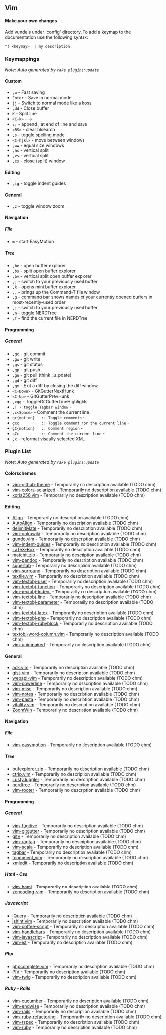 
## Vim


#### Make your own changes

Add vundels under 'config' directory. To add a keymap to the documentation use the following syntax:

    "! <keymay> || my description


### Keymappings

_Note: Auto generated by `rake plugins:update`_



#### Custom

 * `,w` - Fast saving
 * `Enter` - Save in normal mode
 * `jj` - Switch to normal mode like a boss
 * `,dd` - Close buffer
 * `K` - Split line
 * `<C-k>` - ->
 * `;;` - append ; at end of line and save
 * `<BS>` - clear hlsearch
 * `,s` - toggle spelling mode
 * `<C-hjkl>` - move between windows
 * `,ww` - equal size windows
 * `,hs` - vertical split
 * `,vs` - vertical split
 * `,cs` - close (split) window

#### Editing

 * `,ig` - toggle indent guides

#### General

 * `,z` - toggle window zoom

#### Navigation


##### File

 * `m` - start EasyMotion

##### Tree

 * `,be` - open buffer explorer
 * `,bs` - split open buffer explorer
 * `,bv` - vertical split open buffer explorer
 * `,j` - switch to your previously used buffer
 * `,k` - opens mini buffer explorer
 * `,,` - brings up the Command-T file window
 * `,g` - command bar shows names of your currently opened buffers in most-recently-used order
 * `,j` - switch to your previously used buffer
 * `,n` - toggle NERDTree
 * `,f` - find the current file in NERDTree

#### Programming


##### General

 * `,gc` - git commit
 * `,gw` - git write
 * `,gs` - git status
 * `,gp` - git push
 * `,gu` - git pull (think _u_pdate)
 * `,gd` - git diff
 * `,gx` - Exit a diff by closing the diff window
 * `<C-Down>` - GitGutterNextHunk
 * `<C-Up>` - GitGutterPrevHunk
 * `,xgg` - ToggleGitGutterLineHighlights
 * `,T - toggle Tagbar window` - 
 * `,c<Space>` - Comment the current line
 * `gc{motion}   :: Toggle comments` - 
 * `gcc          :: Toggle comment for the current line` - 
 * `gC{motion}   :: Comment region` - 
 * `gCc          :: Comment the current line` - 
 * `,x` - reformat visaully selected XML

### Plugin List

_Note: Auto generated by `rake plugins:update`_



#### Colorschemes

 * [vim-github-theme](https://github.com/acarapetis/vim-github-theme) - Temporarily no description available (TODO chm)
 * [vim-colors-solarized](https://github.com/altercation/vim-colors-solarized) - Temporarily no description available (TODO chm)
 * [xoria256.vim](https://github.com/vim-scripts/xoria256.vim) - Temporarily no description available (TODO chm)

#### Editing

 * [Align](https://github.com/vim-scripts/Align) - Temporarily no description available (TODO chm)
 * [AutoAlign](https://github.com/vim-scripts/AutoAlign) - Temporarily no description available (TODO chm)
 * [delimitMate](https://github.com/Raimondi/delimitMate) - Temporarily no description available (TODO chm)
 * [vim-dokuwiki](https://github.com/nblock/vim-dokuwiki) - Temporarily no description available (TODO chm)
 * [gundo.vim](https://github.com/sjl/gundo.vim) - Temporarily no description available (TODO chm)
 * [vim-indent-guides](https://github.com/nathanaelkane/vim-indent-guides) - Temporarily no description available (TODO chm)
 * [LaTeX-Box](https://github.com/LaTeX-Box-Team/LaTeX-Box) - Temporarily no description available (TODO chm)
 * [matchit.zip](https://github.com/vim-scripts/matchit.zip) - Temporarily no description available (TODO chm)
 * [vim-pandoc](https://github.com/vim-pandoc/vim-pandoc) - Temporarily no description available (TODO chm)
 * [supertab](https://github.com/ervandew/supertab) - Temporarily no description available (TODO chm)
 * [vim-surround](https://github.com/tpope/vim-surround) - Temporarily no description available (TODO chm)
 * [textile.vim](https://github.com/timcharper/textile.vim) - Temporarily no description available (TODO chm)
 * [vim-textobj-user](https://github.com/kana/vim-textobj-user) - Temporarily no description available (TODO chm)
 * [vim-textobj-function](https://github.com/kana/vim-textobj-function) - Temporarily no description available (TODO chm)
 * [vim-textobj-indent](https://github.com/kana/vim-textobj-indent) - Temporarily no description available (TODO chm)
 * [vim-textobj-line](https://github.com/kana/vim-textobj-line) - Temporarily no description available (TODO chm)
 * [vim-textobj-parameter](https://github.com/sgur/vim-textobj-parameter) - Temporarily no description available (TODO chm)
 * [vim-textobj-latex](https://github.com/rbonvall/vim-textobj-latex) - Temporarily no description available (TODO chm)
 * [vim-textobj-php](https://github.com/akiyan/vim-textobj-php) - Temporarily no description available (TODO chm)
 * [vim-textobj-rubyblock](https://github.com/nelstrom/vim-textobj-rubyblock) - Temporarily no description available (TODO chm)
 * [textobj-word-column.vim](https://github.com/coderifous/textobj-word-column.vim) - Temporarily no description available (TODO chm)
 * [vim-unimpaired](https://github.com/tpope/vim-unimpaired) - Temporarily no description available (TODO chm)

#### General

 * [ack.vim](https://github.com/vim-scripts/ack.vim) - Temporarily no description available (TODO chm)
 * [gist-vim](https://github.com/mattn/gist-vim) - Temporarily no description available (TODO chm)
 * [webapi-vim](https://github.com/mattn/webapi-vim) - Temporarily no description available (TODO chm)
 * [vim-powerline](https://github.com/Lokaltog/vim-powerline) - Temporarily no description available (TODO chm)
 * [vim-misc](https://github.com/xolox/vim-misc) - Temporarily no description available (TODO chm)
 * [vim-notes](https://github.com/xolox/vim-notes) - Temporarily no description available (TODO chm)
 * [vim-pasta](https://github.com/sickill/vim-pasta) - Temporarily no description available (TODO chm)
 * [vitality.vim](https://github.com/sjl/vitality.vim) - Temporarily no description available (TODO chm)
 * [ZoomWin](https://github.com/vim-scripts/ZoomWin) - Temporarily no description available (TODO chm)

#### Navigation


##### File

 * [vim-easymotion](https://github.com/Lokaltog/vim-easymotion) - Temporarily no description available (TODO chm)

##### Tree

 * [bufexplorer.zip](https://github.com/vim-scripts/bufexplorer.zip) - Temporarily no description available (TODO chm)
 * [ctrlp.vim](https://github.com/kien/ctrlp.vim) - Temporarily no description available (TODO chm)
 * [LustyJuggler](https://github.com/vim-scripts/LustyJuggler) - Temporarily no description available (TODO chm)
 * [nerdtree](https://github.com/scrooloose/nerdtree) - Temporarily no description available (TODO chm)
 * [vim-rooter](https://github.com/airblade/vim-rooter) - Temporarily no description available (TODO chm)

#### Programming


##### General

 * [vim-fugitive](https://github.com/tpope/vim-fugitive) - Temporarily no description available (TODO chm)
 * [vim-gitgutter](https://github.com/airblade/vim-gitgutter) - Temporarily no description available (TODO chm)
 * [gitv](https://github.com/gregsexton/gitv) - Temporarily no description available (TODO chm)
 * [vim-ragtag](https://github.com/tpope/vim-ragtag) - Temporarily no description available (TODO chm)
 * [vim-scala](https://github.com/derekwyatt/vim-scala) - Temporarily no description available (TODO chm)
 * [tagbar](https://github.com/majutsushi/tagbar) - Temporarily no description available (TODO chm)
 * [tcomment_vim](https://github.com/tomtom/tcomment_vim) - Temporarily no description available (TODO chm)
 * [xmledit](https://github.com/sukima/xmledit) - Temporarily no description available (TODO chm)

##### Html - Css

 * [vim-haml](https://github.com/tpope/vim-haml) - Temporarily no description available (TODO chm)
 * [zencoding-vim](https://github.com/mattn/zencoding-vim) - Temporarily no description available (TODO chm)

##### Javascript

 * [jQuery](https://github.com/vim-scripts/jQuery) - Temporarily no description available (TODO chm)
 * [jshint.vim](https://github.com/wookiehangover/jshint.vim) - Temporarily no description available (TODO chm)
 * [vim-coffee-script](https://github.com/kchmck/vim-coffee-script) - Temporarily no description available (TODO chm)
 * [vim-handlebars](https://github.com/nono/vim-handlebars) - Temporarily no description available (TODO chm)
 * [vim-javascript](https://github.com/pangloss/vim-javascript) - Temporarily no description available (TODO chm)
 * [vim-jst](https://github.com/briancollins/vim-jst) - Temporarily no description available (TODO chm)

##### Php

 * [phpcomplete.vim](https://github.com/shawncplus/phpcomplete.vim) - Temporarily no description available (TODO chm)
 * [PIV](https://github.com/spf13/PIV) - Temporarily no description available (TODO chm)
 * [vim-twig](https://github.com/beyondwords/vim-twig) - Temporarily no description available (TODO chm)

##### Ruby - Rails

 * [vim-cucumber](https://github.com/tpope/vim-cucumber) - Temporarily no description available (TODO chm)
 * [vim-endwise](https://github.com/tpope/vim-endwise) - Temporarily no description available (TODO chm)
 * [vim-rails](https://github.com/tpope/vim-rails) - Temporarily no description available (TODO chm)
 * [vim-ruby-refactoring](https://github.com/ecomba/vim-ruby-refactoring) - Temporarily no description available (TODO chm)
 * [vim-rspec](https://github.com/taq/vim-rspec) - Temporarily no description available (TODO chm)
 * [vim-ruby](https://github.com/vim-ruby/vim-ruby) - Temporarily no description available (TODO chm)
